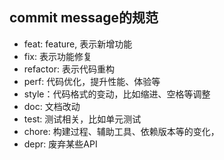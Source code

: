 ## commit message的规范
- feat: feature, 表示新增功能
- fix: 表示功能修复
- refactor: 表示代码重构
- perf: 代码优化，提升性能、体验等
- style：代码格式的变动，比如缩进、空格等调整
- doc: 文档改动
- test: 测试相关，比如单元测试
- chore: 构建过程、辅助工具、依赖版本等的变化，
- depr: 废弃某些API